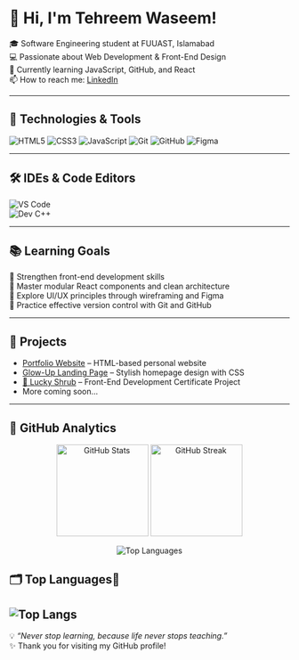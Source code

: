 
# 👋 Hi, I'm Tehreem Waseem!

🎓 Software Engineering student at FUUAST, Islamabad  
💻 Passionate about Web Development & Front-End Design  
🌱 Currently learning JavaScript, GitHub, and React  
📫 How to reach me: [LinkedIn](https://www.linkedin.com/in/tehreem-waseem-85729a367/)

---

## 🚀 Technologies & Tools  

![HTML5](https://img.shields.io/badge/-HTML5-E34F26?style=flat&logo=html5&logoColor=white)
![CSS3](https://img.shields.io/badge/-CSS3-1572B6?style=flat&logo=css3&logoColor=white)
![JavaScript](https://img.shields.io/badge/-JavaScript-F7DF1E?style=flat&logo=javascript&logoColor=black)
![Git](https://img.shields.io/badge/-Git-F05032?style=flat&logo=git&logoColor=white)
![GitHub](https://img.shields.io/badge/-GitHub-181717?style=flat&logo=github&logoColor=white)
![Figma](https://img.shields.io/badge/-Figma-F24E1E?style=flat&logo=figma&logoColor=white)


---

## 🛠️ IDEs & Code Editors  

![VS Code](https://img.shields.io/badge/-VS%20Code-007ACC?style=flat&logo=visual-studio-code&logoColor=white)  
![Dev C++](https://img.shields.io/badge/-Dev%20C++-003366?style=flat&logo=cplusplus&logoColor=white)  

---

## 📚 Learning Goals  
🔹 Strengthen front-end development skills  
🔹 Master modular React components and clean architecture  
🔹 Explore UI/UX principles through wireframing and Figma  
🔹 Practice effective version control with Git and GitHub  

---

## 🌈 Projects  
- [Portfolio Website](https://github.com/Tehreem-Waseem/Portfolio) – HTML-based personal website  
- [Glow-Up Landing Page](https://github.com/Tehreem-Waseem/Glow-Up) – Stylish homepage design with CSS
- [🌿 Lucky Shrub](https://github.com/Tehreem-Waseem/Lucky-Shrub) – Front-End Development Certificate Project
- More coming soon...  

---
## 🚀 GitHub Analytics  

<p align="center">
  <img src="https://github-readme-stats.vercel.app/api?username=Tehreem-Waseem&show_icons=true&theme=tokyonight&cache_seconds=1" alt="GitHub Stats" height="165" />
  <img src="https://github-readme-streak-stats.herokuapp.com?user=Tehreem-Waseem&theme=tokyonight&hide_border=false" alt="GitHub Streak" height="165" />
</p>

<p align="center">
  <img src="https://github-readme-stats.vercel.app/api/top-langs/?username=Tehreem-Waseem&layout=compact&theme=tokyonight&cache_seconds=1" alt="Top Languages" />
</p>

## 🗂️ Top Languages🚀
![Top Langs](https://github-readme-stats.vercel.app/api/top-langs/?username=Tehreem-Waseem&layout=compact&theme=radical)
---

💡 _“Never stop learning, because life never stops teaching.”_  
✨ Thank you for visiting my GitHub profile!



